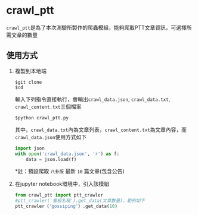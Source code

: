 # crawl_ptt
`crawl_ptt`是為了本次測驗所製作的爬蟲模組，能夠爬取PTT文章資訊，可選擇所需文章的數量
## 使用方式
1.  複製到本地端
    ```
    $git clone 
    $cd 
    ```
    輸入下列指令直接執行，會輸出`crawl_data.json`, `crawl_data.txt`, `crawl_content.txt`三個檔案
    ``` 
    $python crawl_ptt.py
    ```
    其中，`crawl_data.txt`內為文章列表，`crawl_content.txt`為文章內容，而`crawl_data.json`使用方式如下
    ```python
    import json
    with open('crawl_data.json', 'r') as f:
        data = json.load(f)
    ```

    *註：預設爬取 `八卦版` 最新 `10` 篇文章(包含公告)

2. 在jupyter notebook環境中，引入該模組
    ```python
    from crawl_ptt import ptt_crawler
    #ptt_crawler('看板名稱').get_data(文章數量)，範例如下
    ptt_crawler（'gossiping'）.get_data(10)
    ```
